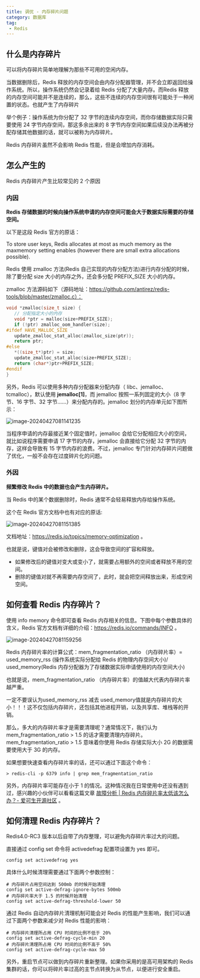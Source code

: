 ```yaml
---
title: 调优 - 内存碎片问题
category: 数据库
tag:
 - Redis
---
```




## 什么是内存碎片

可以将内存碎片简单地理解为那些不可用的空闲内存。

当数据删除后，Redis 释放的内存空间会由内存分配器管理，并不会立即返回给操作系统。所以，操作系统仍然会记录着给 Redis 分配了大量内存。而Redis 释放的内存空间可能并不是连续的，那么，这些不连续的内存空间很有可能处于一种闲置的状态。也就产生了内存碎片

举个例子：操作系统为你分配了 32 字节的连续内存空间，而你存储数据实际只需要使用 24 字节内存空间，那这多余出来的 8 字节内存空间如果后续没办法再被分配存储其他数据的话，就可以被称为内存碎片。

Redis 内存碎片虽然不会影响 Redis 性能，但是会增加内存消耗。



## 怎么产生的

Redis 内存碎片产生比较常见的 2 个原因

### 内因

**Redis 存储数据的时候向操作系统申请的内存空间可能会大于数据实际需要的存储空间。**

以下是这段 Redis 官方的原话：

To store user keys, Redis allocates at most as much memory as the maxmemory setting enables (however there are small extra allocations possible).

Redis 使用 zmalloc 方法(Redis 自己实现的内存分配方法)进行内存分配的时候，除了要分配 size 大小的内存之外，还会多分配 PREFIX_SIZE 大小的内存。

zmalloc 方法源码如下（源码地址：https://github.com/antirez/redis-tools/blob/master/zmalloc.c）：

```c++
void *zmalloc(size_t size) {
   // 分配指定大小的内存
   void *ptr = malloc(size+PREFIX_SIZE);
   if (!ptr) zmalloc_oom_handler(size);
#ifdef HAVE_MALLOC_SIZE
   update_zmalloc_stat_alloc(zmalloc_size(ptr));
   return ptr;
#else
   *((size_t*)ptr) = size;
   update_zmalloc_stat_alloc(size+PREFIX_SIZE);
   return (char*)ptr+PREFIX_SIZE;
#endif
}
```



另外，Redis 可以使用多种内存分配器来分配内存（ libc、jemalloc、tcmalloc），默认使用 **jemalloc[1]**，而 jemalloc 按照一系列固定的大小（8 字节、16 字节、32 字节……）来分配内存的。jemalloc 划分的内存单元如下图所示：

![image-20240427081141235](https://seven97-blog.oss-cn-hangzhou.aliyuncs.com/imgs/202404270811288.png)

当程序申请的内存最接近某个固定值时，jemalloc 会给它分配相应大小的空间，就比如说程序需要申请 17 字节的内存，jemalloc 会直接给它分配 32 字节的内存，这样会导致有 15 字节内存的浪费。不过，jemalloc 专门针对内存碎片问题做了优化，一般不会存在过度碎片化的问题。



### 外因

**频繁修改 Redis 中的数据也会产生内存碎片。**



当 Redis 中的某个数据删除时，Redis 通常不会轻易释放内存给操作系统。

这个在 Redis 官方文档中也有对应的原话:

![image-20240427081151385](https://seven97-blog.oss-cn-hangzhou.aliyuncs.com/imgs/202404270811464.png)

文档地址：https://redis.io/topics/memory-optimization 。



也就是说，键值对会被修改和删除，这会导致空间的扩容和释放。

- 如果修改后的键值对变大或变小了，就需要占用额外的空间或者释放不用的空间。
- 删除的键值对就不再需要内存空间了，此时，就会把空间释放出来，形成空闲空间。



## 如何查看 Redis 内存碎片？

使用 info memory 命令即可查看 Redis 内存相关的信息。下图中每个参数具体的含义，Redis 官方文档有详细的介绍：https://redis.io/commands/INFO 。

![image-20240427081159256](https://seven97-blog.oss-cn-hangzhou.aliyuncs.com/imgs/202404270811308.png)

Redis 内存碎片率的计算公式：mem_fragmentation_ratio （内存碎片率）= used_memory_rss (操作系统实际分配给 Redis 的物理内存空间大小)/ used_memory(Redis 内存分配器为了存储数据实际申请使用的内存空间大小)

也就是说，mem_fragmentation_ratio （内存碎片率）的值越大代表内存碎片率越严重。

一定不要误认为used_memory_rss 减去 used_memory值就是内存碎片的大小！！！这不仅包括内存碎片，还包括其他进程开销，以及共享库、堆栈等的开销。

 

那么，多大的内存碎片率才是需要清理呢？通常情况下，我们认为 mem_fragmentation_ratio > 1.5 的话才需要清理内存碎片。mem_fragmentation_ratio > 1.5 意味着你使用 Redis 存储实际大小 2G 的数据需要使用大于 3G 的内存。

 

如果想要快速查看内存碎片率的话，还可以通过下面这个命令：

```shell
> redis-cli -p 6379 info | grep mem_fragmentation_ratio
```



另外，内存碎片率可能存在小于 1 的情况。这种情况我在日常使用中还没有遇到过，感兴趣的小伙伴可以看看这篇文章 [故障分析 | Redis 内存碎片率太低该怎么办？- 爱可生开源社区](https://mp.weixin.qq.com/s?__biz=MzU2NzgwMTg0MA==&mid=2247492545&idx=1&sn=134d8099469077b03f96b682979409a2&scene=21#wechat_redirect) 。



## 如何清理 Redis 内存碎片？

Redis4.0-RC3 版本以后自带了内存整理，可以避免内存碎片率过大的问题。

直接通过 config set 命令将 activedefrag 配置项设置为 yes 即可。

```shell
config set activedefrag yes
```



具体什么时候清理需要通过下面两个参数控制：

```shell
# 内存碎片占用空间达到 500mb 的时候开始清理
config set active-defrag-ignore-bytes 500mb
# 内存碎片率大于 1.5 的时候开始清理
config set active-defrag-threshold-lower 50
```



通过 Redis 自动内存碎片清理机制可能会对 Redis 的性能产生影响，我们可以通过下面两个参数来减少对 Redis 性能的影响：

```shell
# 内存碎片清理所占用 CPU 时间的比例不低于 20%
config set active-defrag-cycle-min 20
# 内存碎片清理所占用 CPU 时间的比例不高于 50%
config set active-defrag-cycle-max 50
```



另外，重启节点可以做到内存碎片重新整理。如果你采用的是高可用架构的 Redis 集群的话，你可以将碎片率过高的主节点转换为从节点，以便进行安全重启。

 

 

 

 

 

 



